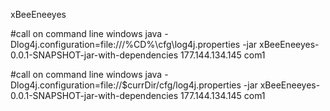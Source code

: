 xBeeEneeyes

#call on command line windows
java -Dlog4j.configuration=file:///%CD%\cfg\log4j.properties -jar xBeeEneeyes-0.0.1-SNAPSHOT-jar-with-dependencies 177.144.134.145 com1


#call on command line windows
java -Dlog4j.configuration=file://$currDir/cfg/log4j.properties -jar xBeeEneeyes-0.0.1-SNAPSHOT-jar-with-dependencies 177.144.134.145 com1
